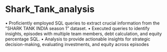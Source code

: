 # Shark_Tank_analysis
• Proficiently employed SQL queries to extract crucial information from the ”SHARK TANK INDIA season 1” dataset.
• Executed queries to identify insights, episodes with multiple team members, debt calculation, and equity percentage SQL.
• Analysis to provide actionable insights for strategic decision-making, evaluating investments, and equity across episodes
